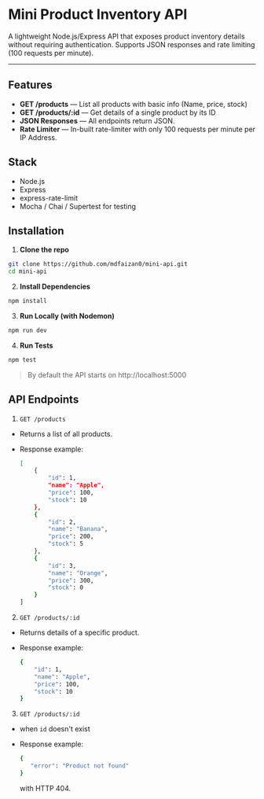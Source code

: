 # Mini Product Inventory API

A lightweight Node.js/Express API that exposes product inventory details without requiring authentication.
Supports JSON responses and rate limiting  (100 requests per minute).

---

## Features

- **GET /products** — List all products with basic info (Name, price, stock)
- **GET /products/:id** — Get details of a single product by its ID
- **JSON Responses** — All endpoints return JSON.
- **Rate Limiter** — In-built rate-limiter with only 100 requests per minute per IP Address.

## Stack

- Node.js
- Express
- express-rate-limit
- Mocha / Chai / Supertest for testing

## Installation

1. **Clone the repo**

```bash
git clone https://github.com/mdfaizan0/mini-api.git
cd mini-api
```

2. **Install Dependencies**

```bash
npm install
```

3. **Run Locally (with Nodemon)**

```bash
npm run dev
```

4. **Run Tests**

```bash
npm test
```

> By default the API starts on http://localhost:5000

## API Endpoints

1. `GET /products`

- Returns a list of all products.

- Response example:
    ```bash
    [
        {
            "id": 1,
            "name": "Apple",
            "price": 100,
            "stock": 10
        },
        {
            "id": 2,
            "name": "Banana",
            "price": 200,
            "stock": 5
        },
        {
            "id": 3,
            "name": "Orange",
            "price": 300,
            "stock": 0
        }
    ]
    ```

2. `GET /products/:id`

- Returns details of a specific product.

- Response example:
    ```bash
    {
        "id": 1,
        "name": "Apple",
        "price": 100,
        "stock": 10
    }
    ```

3. `GET /products/:id`

- when `id` doesn't exist

- Response example:
    ```bash
    {
       "error": "Product not found"
    }
    ```
    with HTTP 404.